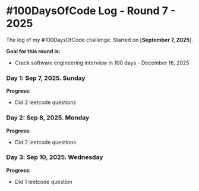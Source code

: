 # #100DaysOfCode Log - Round 7 - 2025

The log of my #100DaysOfCode challenge. Started on [**September 7, 2025**].

**Goal for this round is:**
- Crack software engineering interview in 100 days  - December 16, 2025 

### Day 1: Sep 7, 2025. Sunday 

**Progress:**

- Did 2 leetcode questions

### Day 2: Sep 8, 2025. Monday

**Progress:**

- Did 2 leetcode questions

### Day 3: Sep 10, 2025. Wednesday

**Progress:**

- Did 1 leetcode question

